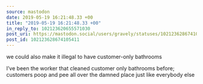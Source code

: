 ```yaml
---
source: mastodon
date: 2019-05-19 16:21:48.33 +00
title: "2019-05-19 16:21:48.33 +00"
in_reply_to: 102123620655571030
post_uri: https://mastodon.social/users/gravely/statuses/102123628674105411
post_id: 102123628674105411
---
```

we could also make it illegal to have customer-only bathrooms

I’ve been the worker that cleaned customer only bathrooms before; customers poop and pee all over the damned place just like everybody else


